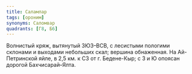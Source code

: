 ```yaml
---
title: Саламлар
tags: [ороним]
synonyms: Саломвар
quadrants: [Г8, Б6]
---
```


Волнистый кряж, вытянутый ЗЮЗ–ВСВ, с лесистыми пологими склонами и выходами
небольших скал; вершина обнаженная. На Ай-Петринской яйле, в 2,5 км. к СЗ от г.
Бедене-Кыр; с З и Ю опоясан дорогой Бахчисарай–Ялта.
